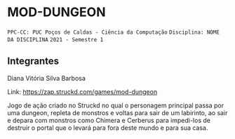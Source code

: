 # MOD-DUNGEON

`PPC-CC: PUC Poços de Caldas - Ciência da Computação`
`Disciplina: NOME DA DISCIPLINA`
`2021 - Semestre 1`

## Integrantes

Diana Vitória Silva Barbosa

Link: https://zap.struckd.com/games/mod-dungeon

Jogo de ação criado no Struckd no qual o personagem principal passa por uma dungeon, repleta de monstros e voltas para sair de um labirinto, ao sair e depara com monstros como Chimera e Cerberus para impedi-los de destruir o portal que o levará para fora deste mundo e para sua casa.
